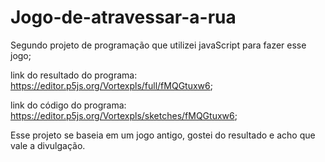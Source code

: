 # Jogo-de-atravessar-a-rua

Segundo projeto de programação que utilizei javaScript para fazer esse jogo;

link do resultado do programa: https://editor.p5js.org/Vortexpls/full/fMQGtuxw6;

link do código do programa: https://editor.p5js.org/Vortexpls/sketches/fMQGtuxw6;

Esse projeto se baseia em um jogo antigo, gostei do resultado e acho que vale a divulgação.
